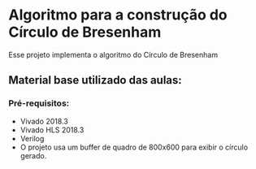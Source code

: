 # Algoritmo para a construção do Círculo de Bresenham


Esse projeto implementa o algoritmo do Círculo de Bresenham


## Material base utilizado das aulas:

### Pré-requisitos:
* Vivado 2018.3 
* Vivado HLS 2018.3 
* Verilog 
* O projeto usa um buffer de quadro de 800x600 para exibir o círculo gerado.
